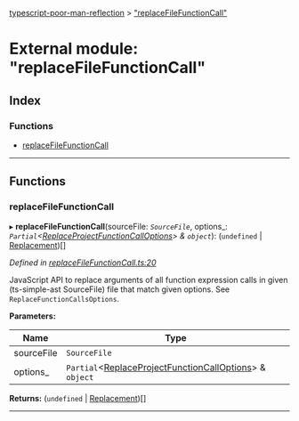 [typescript-poor-man-reflection](../README.md) > ["replaceFileFunctionCall"](../modules/_replacefilefunctioncall_.md)

# External module: "replaceFileFunctionCall"

## Index

### Functions

* [replaceFileFunctionCall](_replacefilefunctioncall_.md#replacefilefunctioncall)

---

## Functions

<a id="replacefilefunctioncall"></a>

###  replaceFileFunctionCall

▸ **replaceFileFunctionCall**(sourceFile: *`SourceFile`*, options_: *`Partial`<[ReplaceProjectFunctionCallOptions](../interfaces/_types_.replaceprojectfunctioncalloptions.md)> & `object`*): (`undefined` \| [Replacement](../interfaces/_types_.replacement.md))[]

*Defined in [replaceFileFunctionCall.ts:20](https://github.com/cancerberoSgx/typescript-poor-man-reflection/blob/73575a8/src/replaceFileFunctionCall.ts#L20)*

JavaScript API to replace arguments of all function expression calls in given (ts-simple-ast SourceFile) file that match given options. See `ReplaceFunctionCallsOptions`.

**Parameters:**

| Name | Type |
| ------ | ------ |
| sourceFile | `SourceFile` |
| options_ | `Partial`<[ReplaceProjectFunctionCallOptions](../interfaces/_types_.replaceprojectfunctioncalloptions.md)> & `object` |

**Returns:** (`undefined` \| [Replacement](../interfaces/_types_.replacement.md))[]

___

